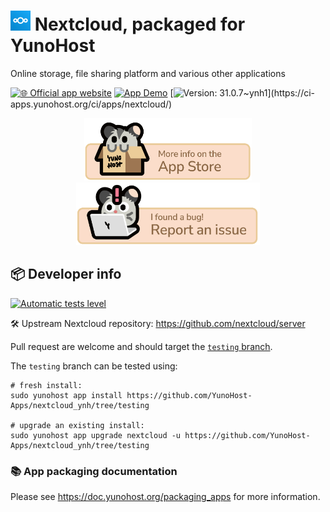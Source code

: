 <!--
N.B.: This README was automatically generated by <https://github.com/YunoHost/apps_tools/blob/main/readme_generator>
It shall NOT be edited by hand.
-->

<h1>
  <img src="https://raw.githubusercontent.com/YunoHost/apps/main/logos/nextcloud.png" width="32px" alt="Logo of Nextcloud">
  Nextcloud, packaged for YunoHost
</h1>

Online storage, file sharing platform and various other applications

[![🌐 Official app website](https://img.shields.io/badge/Official_app_website-darkgreen?style=for-the-badge)](https://nextcloud.com)
[![App Demo](https://img.shields.io/badge/App_Demo-blue?style=for-the-badge)](https://demo.nextcloud.com/)
[![Version: 31.0.7~ynh1](https://img.shields.io/badge/Version-31.0.7~ynh1-rgba(0,150,0,1)?style=for-the-badge)](https://ci-apps.yunohost.org/ci/apps/nextcloud/)

<div align="center">
<a href="https://apps.yunohost.org/app/nextcloud"><img height="100px" src="https://github.com/YunoHost/yunohost-artwork/raw/refs/heads/main/badges/neopossum-badges/badge_more_info_on_the_appstore.svg"/></a>
<a href="https://github.com/YunoHost-Apps/nextcloud_ynh/issues"><img height="100px" src="https://github.com/YunoHost/yunohost-artwork/raw/refs/heads/main/badges/neopossum-badges/badge_report_an_issue.svg"/></a>
</div>

## 📦 Developer info

[![Automatic tests level](https://apps.yunohost.org/badge/cilevel/nextcloud)](https://ci-apps.yunohost.org/ci/apps/nextcloud/)

🛠️ Upstream Nextcloud repository: <https://github.com/nextcloud/server>

Pull request are welcome and should target the [`testing` branch](https://github.com/YunoHost-Apps/nextcloud_ynh/tree/testing).

The `testing` branch can be tested using:
```
# fresh install:
sudo yunohost app install https://github.com/YunoHost-Apps/nextcloud_ynh/tree/testing

# upgrade an existing install:
sudo yunohost app upgrade nextcloud -u https://github.com/YunoHost-Apps/nextcloud_ynh/tree/testing
```

### 📚 App packaging documentation

Please see <https://doc.yunohost.org/packaging_apps> for more information.